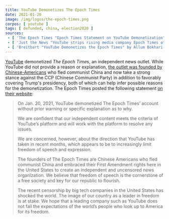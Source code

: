 ```yaml
---
title: YouTube Demonetizes The Epoch Times
date: 2021-01-20
image: /img/logos/the-epoch-times.png
corpos: [ youtube ]
tags: [ defunded, china, election2020 ]
sources:
 - [ 'The Epoch Times "Epoch Times Statement on YouTube Demonetization" (29 Jan 2021)', 'https://www.theepochtimes.com/epoch-times-statement-on-youtube-demonetization_3677553.html' ]
 - [ 'Just the News "YouTube strips rising media company Epoch Times of ability to monetize video content" by Carrie Sheffield (26 Jan 2021)', 'https://archive.is/tXQRU' ]
 - [ 'Breitbart "YouTube Demonetizes the Epoch Times" by Allum Bokhari (27 Jan 2021)', 'https://archive.is/N8N6L' ]
---
```


[YouTube](/youtube/) demonetized _The Epoch Times_, an independent news outlet.
While YouTube did not provide a reason or explanation, [the outlet was founded
by Chinese-Americans](https://www.theepochtimes.com/about-us) who fled
communist China and now take a strong stance against the CCP (Chinese Communist
Party) in addition to favorably covering Trump's presidency, both of which can
help infer possible reasons for the demonetization. The Epoch Times posted the
following statement [on their
website](https://www.theepochtimes.com/epoch-times-statement-on-youtube-demonetization_3677553.html):

> On Jan. 20, 2021, YouTube demonetized The Epoch Times’ account without prior
> warning or specific explanation as to why.
>
> We are confident that our independent content meets the criteria of YouTube’s
> platform and will work with the platform to resolve any issues.
>
> We are concerned, however, about the direction that YouTube has taken in
> recent months, which appears to be to increasingly limit freedom of speech
> and expression.
>
> The founders of The Epoch Times are Chinese Americans who fled communist
> China and embraced their First Amendment rights here in the United States to
> create an independent and uncensored news organization. We believe that
> freedom of speech is the cornerstone of a free society and key for our
> republic to flourish.
>
> The recent censorship by big tech companies in the United States has shocked
> the world. The image of our country as a leader in freedom is at stake. We
> hope that a leading company such as YouTube does not fail the expectations of
> the world’s people who look up to America for its freedom.
